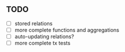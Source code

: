 ## TODO

* [ ] stored relations
* [ ] more complete functions and aggregations
* [ ] auto-updating relations?
* [ ] more complete tx tests